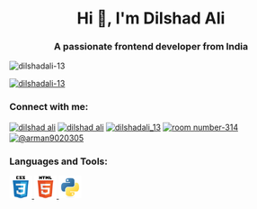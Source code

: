 <h1 align="center">Hi 👋, I'm Dilshad Ali</h1>
<h3 align="center">A passionate frontend developer from India</h3>

<p align="left"> <img src="https://komarev.com/ghpvc/?username=dilshadali-13&label=Profile%20views&color=0e75b6&style=flat" alt="dilshadali-13" /> </p>

<p align="left"> <a href="https://github.com/ryo-ma/github-profile-trophy"><img src="https://github-profile-trophy.vercel.app/?username=dilshadali-13" alt="dilshadali-13" /></a> </p>

<h3 align="left">Connect with me:</h3>
<p align="left">
<a href="https://linkedin.com/in/dilshad ali" target="blank"><img align="center" src="https://raw.githubusercontent.com/rahuldkjain/github-profile-readme-generator/master/src/images/icons/Social/linked-in-alt.svg" alt="dilshad ali" height="30" width="40" /></a>
<a href="https://fb.com/dilshad ali" target="blank"><img align="center" src="https://raw.githubusercontent.com/rahuldkjain/github-profile-readme-generator/master/src/images/icons/Social/facebook.svg" alt="dilshad ali" height="30" width="40" /></a>
<a href="https://instagram.com/dilshadali_13" target="blank"><img align="center" src="https://raw.githubusercontent.com/rahuldkjain/github-profile-readme-generator/master/src/images/icons/Social/instagram.svg" alt="dilshadali_13" height="30" width="40" /></a>
<a href="https://www.youtube.com/c/room number-314" target="blank"><img align="center" src="https://raw.githubusercontent.com/rahuldkjain/github-profile-readme-generator/master/src/images/icons/Social/youtube.svg" alt="room number-314" height="30" width="40" /></a>
<a href="https://www.hackerrank.com/@arman9020305" target="blank"><img align="center" src="https://raw.githubusercontent.com/rahuldkjain/github-profile-readme-generator/master/src/images/icons/Social/hackerrank.svg" alt="@arman9020305" height="30" width="40" /></a>
</p>

<h3 align="left">Languages and Tools:</h3>
<p align="left"> <a href="https://www.w3schools.com/css/" target="_blank" rel="noreferrer"> <img src="https://raw.githubusercontent.com/devicons/devicon/master/icons/css3/css3-original-wordmark.svg" alt="css3" width="40" height="40"/> </a> <a href="https://www.w3.org/html/" target="_blank" rel="noreferrer"> <img src="https://raw.githubusercontent.com/devicons/devicon/master/icons/html5/html5-original-wordmark.svg" alt="html5" width="40" height="40"/> </a> <a href="https://www.python.org" target="_blank" rel="noreferrer"> <img src="https://raw.githubusercontent.com/devicons/devicon/master/icons/python/python-original.svg" alt="python" width="40" height="40"/> </a> </p>
